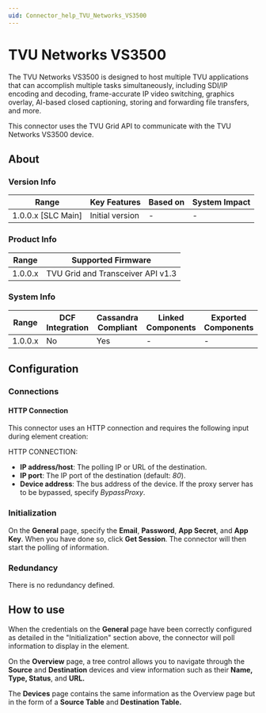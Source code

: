 ```yaml
---
uid: Connector_help_TVU_Networks_VS3500
---
```


# TVU Networks VS3500

The TVU Networks VS3500 is designed to host multiple TVU applications that can accomplish multiple tasks simultaneously, including SDI/IP encoding and decoding, frame-accurate IP video switching, graphics overlay, AI-based closed captioning, storing and forwarding file transfers, and more.

This connector uses the TVU Grid API to communicate with the TVU Networks VS3500 device.

## About

### Version Info

| Range                | Key Features     | Based on     | System Impact     |
|----------------------|------------------|--------------|-------------------|
| 1.0.0.x [SLC Main]   | Initial version  | -            | -                 |

### Product Info

| Range     | Supported Firmware                |
|-----------|-----------------------------------|
| 1.0.0.x   | TVU Grid and Transceiver API v1.3 |

### System Info

| Range     | DCF Integration     | Cassandra Compliant     | Linked Components     | Exported Components     |
|-----------|---------------------|-------------------------|-----------------------|-------------------------|
| 1.0.0.x   | No                  | Yes                     | -                     | -                       |

## Configuration

### Connections

#### HTTP Connection

This connector uses an HTTP connection and requires the following input during element creation:

HTTP CONNECTION:

- **IP address/host**: The polling IP or URL of the destination.
- **IP port**: The IP port of the destination (default: *80*).
- **Device address**: The bus address of the device. If the proxy server has to be bypassed, specify *BypassProxy*.

### Initialization

On the **General** page, specify the **Email**, **Password**, **App Secret**, and **App Key**. When you have done so, click **Get Session**. The connector will then start the polling of information.

### Redundancy

There is no redundancy defined.

## How to use

When the credentials on the **General** page have been correctly configured as detailed in the "Initialization" section above, the connector will poll information to display in the element.

On the **Overview** page, a tree control allows you to navigate through the **Source** and **Destination** devices and view information such as their **Name, Type, Status**, and **URL.**

The **Devices** page contains the same information as the Overview page but in the form of a **Source Table** and **Destination Table.**
